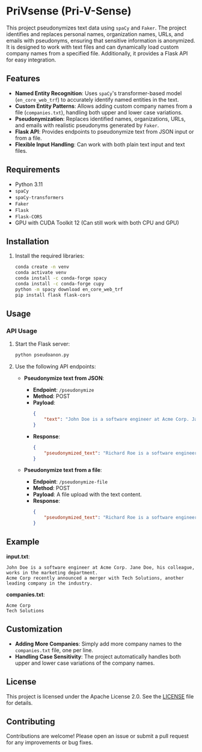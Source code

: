 
# PriVsense (Pri-V-Sense)

This project pseudonymizes text data using `spaCy` and `Faker`. The project identifies and replaces personal names, organization names, URLs, and emails with pseudonyms, ensuring that sensitive information is anonymized. It is designed to work with text files and can dynamically load custom company names from a specified file. Additionally, it provides a Flask API for easy integration.

## Features

- **Named Entity Recognition**: Uses `spaCy`'s transformer-based model (`en_core_web_trf`) to accurately identify named entities in the text.
- **Custom Entity Patterns**: Allows adding custom company names from a file (`companies.txt`), handling both upper and lower case variations.
- **Pseudonymization**: Replaces identified names, organizations, URLs, and emails with realistic pseudonyms generated by `Faker`.
- **Flask API**: Provides endpoints to pseudonymize text from JSON input or from a file.
- **Flexible Input Handling**: Can work with both plain text input and text files.

## Requirements

- Python 3.11
- `spaCy`
- `spaCy-transformers`
- `Faker`
- `Flask`
- `Flask-CORS`
- GPU with CUDA Toolkit 12 (Can still work with both CPU and GPU)

## Installation

1. Install the required libraries:
    ```sh
    conda create -n venv
    conda activate venv
    conda install -c conda-forge spacy
    conda install -c conda-forge cupy
    python -m spacy download en_core_web_trf
    pip install flask flask-cors
    ```

## Usage

### API Usage

1. Start the Flask server:
    ```sh
    python pseudoanon.py
    ```

2. Use the following API endpoints:

    - **Pseudonymize text from JSON**:
        - **Endpoint**: `/pseudonymize`
        - **Method**: POST
        - **Payload**:
          ```json
          {
              "text": "John Doe is a software engineer at Acme Corp. Jane Doe, his colleague, works in the marketing department."
          }
          ```
        - **Response**:
          ```json
          {
              "pseudonymized_text": "Richard Roe is a software engineer at Dynamic Solutions. Elizabeth Smith, his colleague, works in the marketing department."
          }
          ```

    - **Pseudonymize text from a file**:
        - **Endpoint**: `/pseudonymize-file`
        - **Method**: POST
        - **Payload**: A file upload with the text content.
        - **Response**:
          ```json
          {
              "pseudonymized_text": "Richard Roe is a software engineer at Dynamic Solutions. Elizabeth Smith, his colleague, works in the marketing department."
          }
          ```

## Example

**input.txt**:
```
John Doe is a software engineer at Acme Corp. Jane Doe, his colleague, works in the marketing department.
Acme Corp recently announced a merger with Tech Solutions, another leading company in the industry.
```

**companies.txt**:
```
Acme Corp
Tech Solutions
```

## Customization

- **Adding More Companies**: Simply add more company names to the `companies.txt` file, one per line.
- **Handling Case Sensitivity**: The project automatically handles both upper and lower case variations of the company names.

## License

This project is licensed under the Apache License 2.0. See the [LICENSE](LICENSE) file for details.

## Contributing

Contributions are welcome! Please open an issue or submit a pull request for any improvements or bug fixes.
